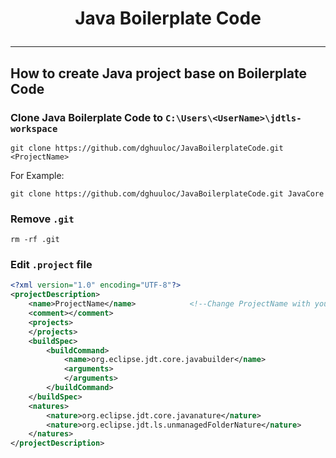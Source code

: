 # <p align="center">Java Boilerplate Code</p>
---

## How to create Java project base on Boilerplate Code

### Clone Java Boilerplate Code to `C:\Users\<UserName>\jdtls-workspace`
```
git clone https://github.com/dghuuloc/JavaBoilerplateCode.git <ProjectName>
```
For Example:

```
git clone https://github.com/dghuuloc/JavaBoilerplateCode.git JavaCore
```

### Remove `.git`
```
rm -rf .git
```

### Edit `.project` file
```xml
<?xml version="1.0" encoding="UTF-8"?>
<projectDescription>
	<name>ProjectName</name>            <!--Change ProjectName with your expected name-->
	<comment></comment>
	<projects>
	</projects>
	<buildSpec>
		<buildCommand>
			<name>org.eclipse.jdt.core.javabuilder</name>
			<arguments>
			</arguments>
		</buildCommand>
	</buildSpec>
	<natures>
		<nature>org.eclipse.jdt.core.javanature</nature>
		<nature>org.eclipse.jdt.ls.unmanagedFolderNature</nature>
	</natures>
</projectDescription>
```
